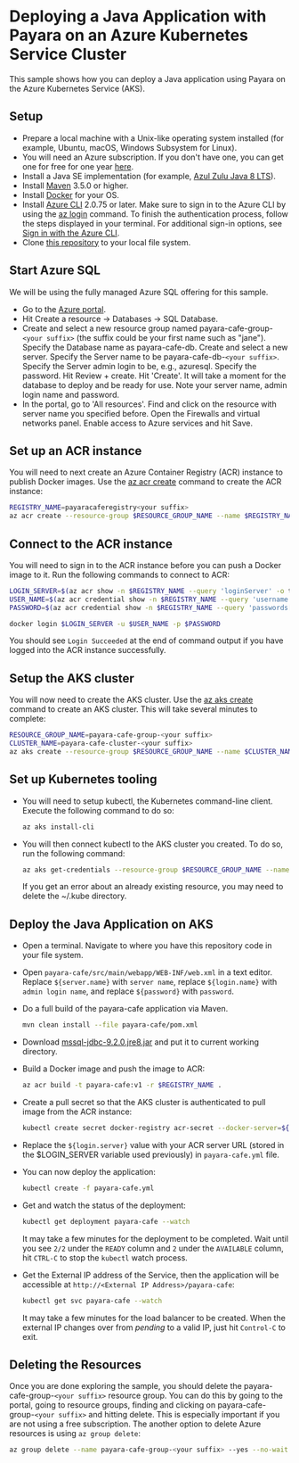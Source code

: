 # Deploying a Java Application with Payara on an Azure Kubernetes Service Cluster

This sample shows how you can deploy a Java application using Payara on the Azure Kubernetes Service (AKS).

## Setup

* Prepare a local machine with a Unix-like operating system installed (for example, Ubuntu, macOS, Windows Subsystem for Linux).
* You will need an Azure subscription. If you don't have one, you can get one for free for one year [here](https://azure.microsoft.com/free).
* Install a Java SE implementation (for example, [Azul Zulu Java 8 LTS](https://www.azul.com/downloads/zulu-community/?version=java-8-lts&package=jdk)).
* Install [Maven](https://maven.apache.org/download.cgi) 3.5.0 or higher.
* Install [Docker](https://docs.docker.com/get-docker/) for your OS.
* Install [Azure CLI](https://docs.microsoft.com/cli/azure/install-azure-cli?view=azure-cli-latest&preserve-view=true) 2.0.75 or later. Make sure to sign in to the Azure CLI by using the [az login](https://docs.microsoft.com/en-us/cli/azure/reference-index?view=azure-cli-latest#az_login) command. To finish the authentication process, follow the steps displayed in your terminal. For additional sign-in options, see [Sign in with the Azure CLI](https://docs.microsoft.com/en-us/cli/azure/authenticate-azure-cli).
* Clone [this repository](https://github.com/Azure-Samples/payara-on-aks) to your local file system.

## Start Azure SQL

We will be using the fully managed Azure SQL offering for this sample.

* Go to the [Azure portal](http://portal.azure.com).
* Hit Create a resource -> Databases -> SQL Database.
* Create and select a new resource group named payara-cafe-group-`<your suffix>` (the suffix could be your first name such as "jane"). Specify the Database name as payara-cafe-db. Create and select a new server. Specify the Server name to be payara-cafe-db-`<your suffix>`. Specify the Server admin login to be, e.g., azuresql. Specify the password. Hit Review + create. Hit 'Create'. It will take a moment for the database to deploy and be ready for use. Note your server name, admin login name and password.
* In the portal, go to 'All resources'. Find and click on the resource with server name you specified before. Open the Firewalls and virtual networks panel. Enable access to Azure services and hit Save.

## Set up an ACR instance

You will need to next create an Azure Container Registry (ACR) instance to publish Docker images. Use the [az acr create](https://docs.microsoft.com/en-us/cli/azure/acr?view=azure-cli-latest#az_acr_create) command to create the ACR instance:

  ```bash
  REGISTRY_NAME=payaracaferegistry<your suffix>
  az acr create --resource-group $RESOURCE_GROUP_NAME --name $REGISTRY_NAME --sku Basic --admin-enabled  
  ```

## Connect to the ACR instance

You will need to sign in to the ACR instance before you can push a Docker image to it. Run the following commands to connect to ACR:

```bash
LOGIN_SERVER=$(az acr show -n $REGISTRY_NAME --query 'loginServer' -o tsv)
USER_NAME=$(az acr credential show -n $REGISTRY_NAME --query 'username' -o tsv)
PASSWORD=$(az acr credential show -n $REGISTRY_NAME --query 'passwords[0].value' -o tsv)

docker login $LOGIN_SERVER -u $USER_NAME -p $PASSWORD
```

You should see `Login Succeeded` at the end of command output if you have logged into the ACR instance successfully.

## Setup the AKS cluster

You will now need to create the AKS cluster. Use the [az aks create](https://docs.microsoft.com/en-us/cli/azure/aks?view=azure-cli-latest#az_aks_create) command to create an AKS cluster. This will take several minutes to complete:

  ```bash
  RESOURCE_GROUP_NAME=payara-cafe-group-<your suffix>
  CLUSTER_NAME=payara-cafe-cluster-<your suffix>
  az aks create --resource-group $RESOURCE_GROUP_NAME --name $CLUSTER_NAME --generate-ssh-keys --enable-managed-identity --attach-acr $REGISTRY_NAME
  ```

## Set up Kubernetes tooling

* You will need to setup kubectl, the Kubernetes command-line client. Execute the following command to do so:

  ```bash
  az aks install-cli
  ```
* You will then connect kubectl to the AKS cluster you created. To do so, run the following command:

  ```bash
  az aks get-credentials --resource-group $RESOURCE_GROUP_NAME --name $CLUSTER_NAME
  ```

  If you get an error about an already existing resource, you may need to delete the ~/.kube directory.

## Deploy the Java Application on AKS

* Open a terminal. Navigate to where you have this repository code in your file system.
* Open `payara-cafe/src/main/webapp/WEB-INF/web.xml` in a text editor. Replace `${server.name}` with `server name`, replace  `${login.name}` with `admin login name`, and replace `${password}` with `password`.
* Do a full build of the payara-cafe application via Maven.

  ```bash
  mvn clean install --file payara-cafe/pom.xml
  ```

* Download [mssql-jdbc-9.2.0.jre8.jar](https://repo1.maven.org/maven2/com/microsoft/sqlserver/mssql-jdbc/9.2.0.jre8/mssql-jdbc-9.2.0.jre8.jar) and put it to current working directory.
* Build a Docker image and push the image to ACR:

  ```bash
  az acr build -t payara-cafe:v1 -r $REGISTRY_NAME .  
  ```

* Create a pull secret so that the AKS cluster is authenticated to pull image from the ACR instance:

  ```bash
  kubectl create secret docker-registry acr-secret --docker-server=${LOGIN_SERVER} --docker-username=${USER_NAME} --docker-password=${PASSWORD}
  ```

* Replace the `${login.server}` value with your ACR server URL (stored in the $LOGIN_SERVER variable used previously) in `payara-cafe.yml` file.
* You can now deploy the application:

  ```bash
  kubectl create -f payara-cafe.yml
  ```

* Get and watch the status of the deployment:

  ```bash
  kubectl get deployment payara-cafe --watch
  ```

  It may take a few minutes for the deployment to be completed. Wait until you see `2/2` under the `READY` column and `2` under the `AVAILABLE` column, hit `CTRL-C` to stop the `kubectl` watch process.
* Get the External IP address of the Service, then the application will be accessible at `http://<External IP Address>/payara-cafe`:

  ```bash
  kubectl get svc payara-cafe --watch
  ```

  It may take a few minutes for the load balancer to be created. When the external IP changes over from *pending* to a valid IP, just hit `Control-C` to exit.

## Deleting the Resources

Once you are done exploring the sample, you should delete the payara-cafe-group-`<your suffix>` resource group. You can do this by going to the portal, going to resource groups, finding and clicking on payara-cafe-group-`<your suffix>` and hitting delete. This is especially important if you are not using a free subscription. The another option to delete Azure resources is using `az group delete`:

```bash
az group delete --name payara-cafe-group-<your suffix> --yes --no-wait
```

